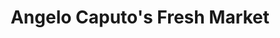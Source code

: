 ---
title: "Angelo Caputo's Fresh Market"
url: /addison/angelo-caputos-fresh-market/
shop: supermarket
---